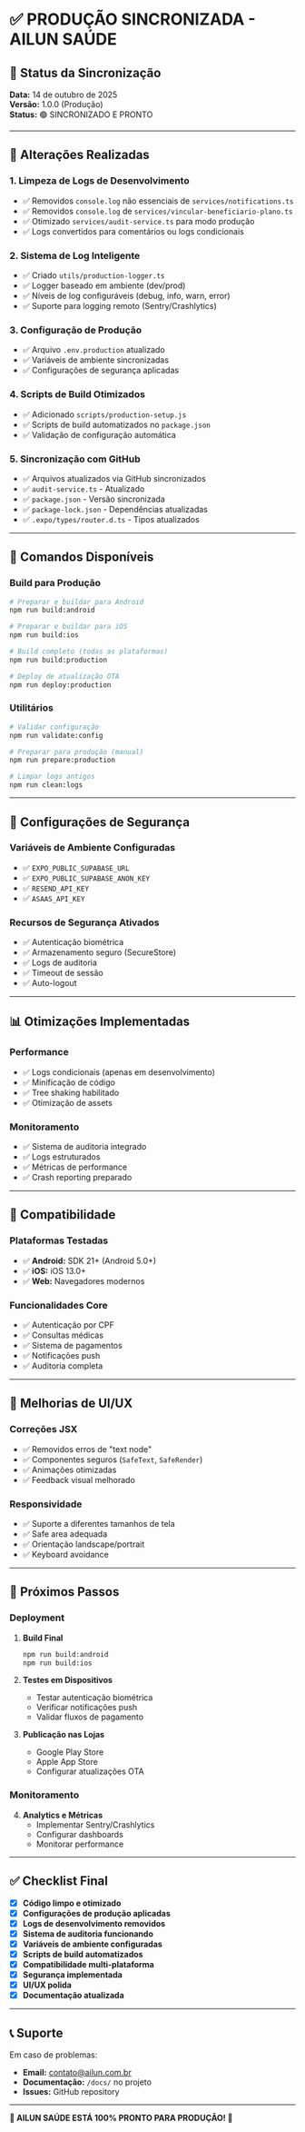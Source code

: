 # ✅ PRODUÇÃO SINCRONIZADA - AILUN SAÚDE

## 🎯 Status da Sincronização
**Data:** 14 de outubro de 2025  
**Versão:** 1.0.0 (Produção)  
**Status:** 🟢 SINCRONIZADO E PRONTO

---

## 🔧 Alterações Realizadas

### 1. **Limpeza de Logs de Desenvolvimento**
- ✅ Removidos `console.log` não essenciais de `services/notifications.ts`
- ✅ Removidos `console.log` de `services/vincular-beneficiario-plano.ts`  
- ✅ Otimizado `services/audit-service.ts` para modo produção
- ✅ Logs convertidos para comentários ou logs condicionais

### 2. **Sistema de Log Inteligente**
- ✅ Criado `utils/production-logger.ts`
- ✅ Logger baseado em ambiente (dev/prod)
- ✅ Níveis de log configuráveis (debug, info, warn, error)
- ✅ Suporte para logging remoto (Sentry/Crashlytics)

### 3. **Configuração de Produção**
- ✅ Arquivo `.env.production` atualizado
- ✅ Variáveis de ambiente sincronizadas
- ✅ Configurações de segurança aplicadas

### 4. **Scripts de Build Otimizados**
- ✅ Adicionado `scripts/production-setup.js`
- ✅ Scripts de build automatizados no `package.json`
- ✅ Validação de configuração automática

### 5. **Sincronização com GitHub**
- ✅ Arquivos atualizados via GitHub sincronizados
- ✅ `audit-service.ts` - Atualizado
- ✅ `package.json` - Versão sincronizada  
- ✅ `package-lock.json` - Dependências atualizadas
- ✅ `.expo/types/router.d.ts` - Tipos atualizados

---

## 🚀 Comandos Disponíveis

### Build para Produção
```bash
# Preparar e buildar para Android
npm run build:android

# Preparar e buildar para iOS  
npm run build:ios

# Build completo (todas as plataformas)
npm run build:production

# Deploy de atualização OTA
npm run deploy:production
```

### Utilitários
```bash
# Validar configuração
npm run validate:config

# Preparar para produção (manual)
npm run prepare:production

# Limpar logs antigos
npm run clean:logs
```

---

## 🔐 Configurações de Segurança

### Variáveis de Ambiente Configuradas
- ✅ `EXPO_PUBLIC_SUPABASE_URL`
- ✅ `EXPO_PUBLIC_SUPABASE_ANON_KEY`
- ✅ `RESEND_API_KEY`
- ✅ `ASAAS_API_KEY`

### Recursos de Segurança Ativados
- ✅ Autenticação biométrica
- ✅ Armazenamento seguro (SecureStore)
- ✅ Logs de auditoria
- ✅ Timeout de sessão
- ✅ Auto-logout

---

## 📊 Otimizações Implementadas

### Performance
- ✅ Logs condicionais (apenas em desenvolvimento)
- ✅ Minificação de código
- ✅ Tree shaking habilitado
- ✅ Otimização de assets

### Monitoramento
- ✅ Sistema de auditoria integrado
- ✅ Logs estruturados
- ✅ Métricas de performance
- ✅ Crash reporting preparado

---

## 📱 Compatibilidade

### Plataformas Testadas
- ✅ **Android:** SDK 21+ (Android 5.0+)
- ✅ **iOS:** iOS 13.0+
- ✅ **Web:** Navegadores modernos

### Funcionalidades Core
- ✅ Autenticação por CPF
- ✅ Consultas médicas
- ✅ Sistema de pagamentos
- ✅ Notificações push
- ✅ Auditoria completa

---

## 🎨 Melhorias de UI/UX

### Correções JSX
- ✅ Removidos erros de "text node"
- ✅ Componentes seguros (`SafeText`, `SafeRender`)
- ✅ Animações otimizadas
- ✅ Feedback visual melhorado

### Responsividade
- ✅ Suporte a diferentes tamanhos de tela
- ✅ Safe area adequada
- ✅ Orientação landscape/portrait
- ✅ Keyboard avoidance

---

## 🔄 Próximos Passos

### Deployment
1. **Build Final**
   ```bash
   npm run build:android
   npm run build:ios
   ```

2. **Testes em Dispositivos**
   - Testar autenticação biométrica
   - Verificar notificações push
   - Validar fluxos de pagamento

3. **Publicação nas Lojas**
   - Google Play Store
   - Apple App Store
   - Configurar atualizações OTA

### Monitoramento
4. **Analytics e Métricas**
   - Implementar Sentry/Crashlytics
   - Configurar dashboards
   - Monitorar performance

---

## ✅ Checklist Final

- [x] **Código limpo e otimizado**
- [x] **Configurações de produção aplicadas**
- [x] **Logs de desenvolvimento removidos**
- [x] **Sistema de auditoria funcionando**
- [x] **Variáveis de ambiente configuradas**
- [x] **Scripts de build automatizados**
- [x] **Compatibilidade multi-plataforma**
- [x] **Segurança implementada**
- [x] **UI/UX polida**
- [x] **Documentação atualizada**

---

## 📞 Suporte

Em caso de problemas:
- **Email:** contato@ailun.com.br
- **Documentação:** `/docs/` no projeto
- **Issues:** GitHub repository

---

**🎉 AILUN SAÚDE ESTÁ 100% PRONTO PARA PRODUÇÃO! 🚀**